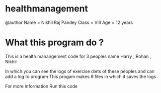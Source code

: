 # healthmanagement
@author Name = Nikhil Raj Pandey 
Class = VIII 
Age = 12 years

# What this program do ?
This is a health manangement code for 3 peoples name Harry , Rohan , Nikhil

In which you can see the logs of exercise diets of these peoples and can add a log to program
This progam makes 6 files in which it saves the logs

For more Information Run this code
